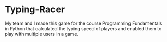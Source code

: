 # Typing-Racer
My team and I made this game for the course Programming Fundamentals in Python that calculated the typing speed of players and enabled them to play with multiple users in a game.
